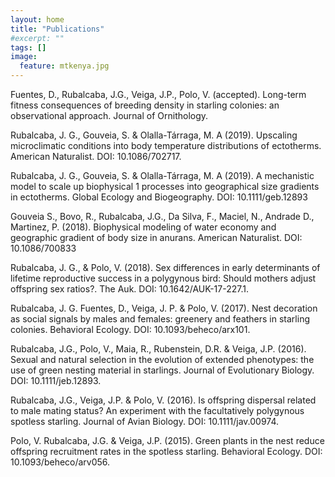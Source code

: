 ```yaml
---
layout: home
title: "Publications"
#excerpt: ""
tags: []
image:
  feature: mtkenya.jpg
---
```

<div class="tiles">

Fuentes, D., Rubalcaba, J.G., Veiga, J.P., Polo, V. (accepted). Long-term fitness consequences of breeding density in starling colonies: an observational approach. Journal of Ornithology.

Rubalcaba, J. G., Gouveia, S. & Olalla-Tárraga, M. A (2019). Upscaling microclimatic conditions into body temperature distributions of ectotherms. American Naturalist. DOI: 10.1086/702717.

Rubalcaba, J. G., Gouveia, S. & Olalla-Tárraga, M. A (2019). A mechanistic model to scale up biophysical 1 processes into geographical size gradients in ectotherms. Global Ecology and Biogeography. DOI: 10.1111/geb.12893

Gouveia S., Bovo, R., Rubalcaba, J.G., Da Silva, F., Maciel, N., Andrade D., Martinez, P. (2018). Biophysical modeling of water economy and geographic gradient of body size in anurans. American Naturalist. DOI: 10.1086/700833

Rubalcaba, J. G., & Polo, V. (2018). Sex differences in early determinants of lifetime reproductive success in a polygynous bird: Should mothers adjust offspring sex ratios?. The Auk. DOI: 10.1642/AUK-17-227.1.

Rubalcaba, J. G. Fuentes, D., Veiga, J. P. & Polo, V. (2017). Nest decoration as social signals by males and females: greenery and feathers in starling colonies. Behavioral Ecology. DOI: 10.1093/beheco/arx101.

Rubalcaba, J.G., Polo, V., Maia, R., Rubenstein, D.R. & Veiga, J.P. (2016). Sexual and natural selection in the evolution of extended phenotypes: the use of green nesting material in starlings. Journal of Evolutionary Biology. DOI: 10.1111/jeb.12893.

Rubalcaba, J.G., Veiga, J.P. & Polo, V. (2016). Is offspring dispersal related to male mating status? An experiment with the facultatively polygynous spotless starling. Journal of Avian Biology. DOI: 10.1111/jav.00974.

Polo, V. Rubalcaba, J.G. & Veiga, J.P. (2015). Green plants in the nest reduce offspring recruitment rates in the spotless starling. Behavioral Ecology. DOI: 10.1093/beheco/arv056.
